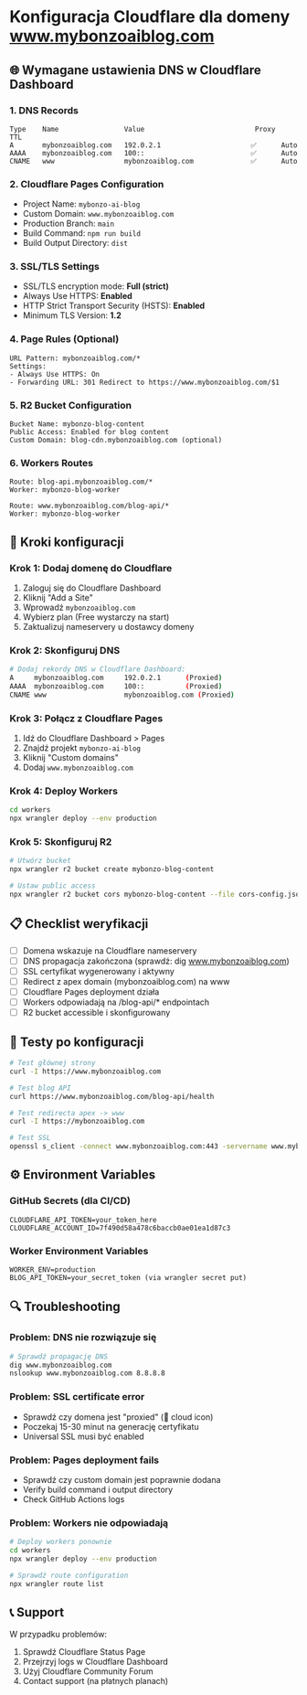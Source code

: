 # Konfiguracja Cloudflare dla domeny www.mybonzoaiblog.com

## 🌐 Wymagane ustawienia DNS w Cloudflare Dashboard

### 1. **DNS Records**
```
Type    Name                Value                           Proxy   TTL
A       mybonzoaiblog.com   192.0.2.1                      ✅      Auto
AAAA    mybonzoaiblog.com   100::                          ✅      Auto  
CNAME   www                 mybonzoaiblog.com              ✅      Auto
```

### 2. **Cloudflare Pages Configuration**
- Project Name: `mybonzo-ai-blog`
- Custom Domain: `www.mybonzoaiblog.com`
- Production Branch: `main`
- Build Command: `npm run build`
- Build Output Directory: `dist`

### 3. **SSL/TLS Settings**
- SSL/TLS encryption mode: **Full (strict)**
- Always Use HTTPS: **Enabled**
- HTTP Strict Transport Security (HSTS): **Enabled**
- Minimum TLS Version: **1.2**

### 4. **Page Rules (Optional)**
```
URL Pattern: mybonzoaiblog.com/*
Settings:
- Always Use HTTPS: On
- Forwarding URL: 301 Redirect to https://www.mybonzoaiblog.com/$1
```

### 5. **R2 Bucket Configuration**
```
Bucket Name: mybonzo-blog-content
Public Access: Enabled for blog content
Custom Domain: blog-cdn.mybonzoaiblog.com (optional)
```

### 6. **Workers Routes**
```
Route: blog-api.mybonzoaiblog.com/*
Worker: mybonzo-blog-worker

Route: www.mybonzoaiblog.com/blog-api/*  
Worker: mybonzo-blog-worker
```

## 🔧 Kroki konfiguracji

### Krok 1: Dodaj domenę do Cloudflare
1. Zaloguj się do Cloudflare Dashboard
2. Kliknij "Add a Site"
3. Wprowadź `mybonzoaiblog.com`
4. Wybierz plan (Free wystarczy na start)
5. Zaktualizuj nameservery u dostawcy domeny

### Krok 2: Skonfiguruj DNS
```bash
# Dodaj rekordy DNS w Cloudflare Dashboard:
A     mybonzoaiblog.com     192.0.2.1      (Proxied)
AAAA  mybonzoaiblog.com     100::          (Proxied)  
CNAME www                   mybonzoaiblog.com (Proxied)
```

### Krok 3: Połącz z Cloudflare Pages
1. Idź do Cloudflare Dashboard > Pages
2. Znajdź projekt `mybonzo-ai-blog`
3. Kliknij "Custom domains" 
4. Dodaj `www.mybonzoaiblog.com`

### Krok 4: Deploy Workers
```bash
cd workers
npx wrangler deploy --env production
```

### Krok 5: Skonfiguruj R2
```bash
# Utwórz bucket
npx wrangler r2 bucket create mybonzo-blog-content

# Ustaw public access
npx wrangler r2 bucket cors mybonzo-blog-content --file cors-config.json
```

## 📋 Checklist weryfikacji

- [ ] Domena wskazuje na Cloudflare nameservery
- [ ] DNS propagacja zakończona (sprawdź: dig www.mybonzoaiblog.com)
- [ ] SSL certyfikat wygenerowany i aktywny
- [ ] Redirect z apex domain (mybonzoaiblog.com) na www
- [ ] Cloudflare Pages deployment działa
- [ ] Workers odpowiadają na /blog-api/* endpointach
- [ ] R2 bucket accessible i skonfigurowany

## 🚀 Testy po konfiguracji

```bash
# Test głównej strony
curl -I https://www.mybonzoaiblog.com

# Test blog API
curl https://www.mybonzoaiblog.com/blog-api/health

# Test redirecta apex -> www
curl -I https://mybonzoaiblog.com

# Test SSL
openssl s_client -connect www.mybonzoaiblog.com:443 -servername www.mybonzoaiblog.com
```

## ⚙️ Environment Variables

### GitHub Secrets (dla CI/CD)
```
CLOUDFLARE_API_TOKEN=your_token_here
CLOUDFLARE_ACCOUNT_ID=7f490d58a478c6baccb0ae01ea1d87c3
```

### Worker Environment Variables
```
WORKER_ENV=production
BLOG_API_TOKEN=your_secret_token (via wrangler secret put)
```

## 🔍 Troubleshooting

### Problem: DNS nie rozwiązuje się
```bash
# Sprawdź propagację DNS
dig www.mybonzoaiblog.com
nslookup www.mybonzoaiblog.com 8.8.8.8
```

### Problem: SSL certificate error  
- Sprawdź czy domena jest "proxied" (🧡 cloud icon)
- Poczekaj 15-30 minut na generację certyfikatu
- Universal SSL musi być enabled

### Problem: Pages deployment fails
- Sprawdź czy custom domain jest poprawnie dodana
- Verify build command i output directory
- Check GitHub Actions logs

### Problem: Workers nie odpowiadają
```bash
# Deploy workers ponownie
cd workers
npx wrangler deploy --env production

# Sprawdź route configuration
npx wrangler route list
```

## 📞 Support

W przypadku problemów:
1. Sprawdź Cloudflare Status Page
2. Przejrzyj logs w Cloudflare Dashboard
3. Użyj Cloudflare Community Forum
4. Contact support (na płatnych planach)
